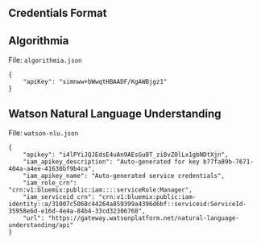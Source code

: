 ## Credentials Format

## Algorithmia

File: `algorithmia.json`

```
{
	"apiKey": "simnww+bWwqtHBAADF/KgAWBjgz1"
}
```

## Watson Natural Language Understanding

File: `watson-nlu.json`
```
{
	"apikey": "i4lPYiJQJEdsE4uAn9AEsGu8T_zi8vZ0lLx1gbNDtXjn",
	"iam_apikey_description": "Auto-generated for key b77fa89b-7671-404a-a4ee-41630bf9b4ca",
	"iam_apikey_name": "Auto-generated service credentials",
	"iam_role_crn": "crn:v1:bluemix:public:iam::::serviceRole:Manager",
	"iam_serviceid_crn": "crn:v1:bluemix:public:iam-identity::a/31007c5068c44264a859399a4396d6bf::serviceid:ServiceId-35958e6d-e16d-4e4a-84b4-33cd32306768",
	"url": "https://gateway.watsonplatform.net/natural-language-understanding/api"
}
```
